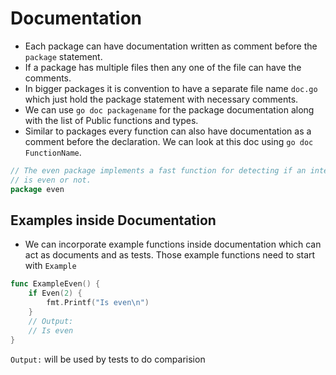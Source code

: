 # Documentation

* Each package can have documentation written as comment before the `package` statement.
* If a package has multiple files then any one of the file can have the comments.
* In bigger packages it is convention to have a separate file name `doc.go` which just hold the package statement with necessary comments.
* We can use `go doc packagename` for the package documentation along with the list of Public functions and types.
* Similar to packages every function can also have documentation as a comment before the declaration. We can look at this doc using `go doc FunctionName`.

```go
// The even package implements a fast function for detecting if an integer
// is even or not.
package even
```

## Examples inside Documentation

* We can incorporate example functions inside documentation which can act as documents and as tests. Those example functions need to start with `Example`

```go
func ExampleEven() {
    if Even(2) {
        fmt.Printf("Is even\n")
    }
    // Output:
    // Is even
}
```
`Output:` will be used by tests to do comparision